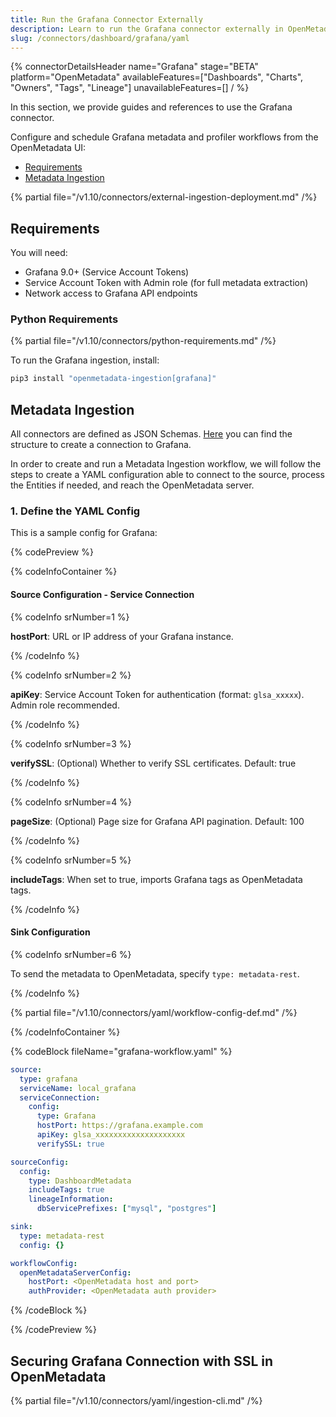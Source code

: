 ```yaml
---
title: Run the Grafana Connector Externally
description: Learn to run the Grafana connector externally in OpenMetadata. Configure metadata ingestion via YAML, including Service Account Token auth, lineage, and SSL setup.
slug: /connectors/dashboard/grafana/yaml
---
```


{% connectorDetailsHeader
name="Grafana"
stage="BETA"
platform="OpenMetadata"
availableFeatures=["Dashboards", "Charts", "Owners", "Tags", "Lineage"]
unavailableFeatures=[]
/ %}

In this section, we provide guides and references to use the Grafana connector.

Configure and schedule Grafana metadata and profiler workflows from the OpenMetadata UI:

- [Requirements](#requirements)
- [Metadata Ingestion](#metadata-ingestion)

{% partial file="/v1.10/connectors/external-ingestion-deployment.md" /%}

## Requirements

You will need:

- Grafana 9.0+ (Service Account Tokens)
- Service Account Token with Admin role (for full metadata extraction)
- Network access to Grafana API endpoints

### Python Requirements

{% partial file="/v1.10/connectors/python-requirements.md" /%}

To run the Grafana ingestion, install:

```bash
pip3 install "openmetadata-ingestion[grafana]"
```

## Metadata Ingestion

All connectors are defined as JSON Schemas.
[Here](https://github.com/open-metadata/OpenMetadata/blob/main/openmetadata-spec/src/main/resources/json/schema/entity/services/connections/dashboard/grafanaConnection.json)
you can find the structure to create a connection to Grafana.

In order to create and run a Metadata Ingestion workflow, we will follow
the steps to create a YAML configuration able to connect to the source,
process the Entities if needed, and reach the OpenMetadata server.

### 1. Define the YAML Config

This is a sample config for Grafana:

{% codePreview %}

{% codeInfoContainer %}

#### Source Configuration - Service Connection

{% codeInfo srNumber=1 %}

**hostPort**: URL or IP address of your Grafana instance.

{% /codeInfo %}

{% codeInfo srNumber=2 %}

**apiKey**: Service Account Token for authentication (format: `glsa_xxxxx`). Admin role recommended.

{% /codeInfo %}

{% codeInfo srNumber=3 %}

**verifySSL**: (Optional) Whether to verify SSL certificates. Default: true

{% /codeInfo %}

{% codeInfo srNumber=4 %}

**pageSize**: (Optional) Page size for Grafana API pagination. Default: 100

{% /codeInfo %}

{% codeInfo srNumber=5 %}

**includeTags**: When set to true, imports Grafana tags as OpenMetadata tags.

{% /codeInfo %}

#### Sink Configuration

{% codeInfo srNumber=6 %}

To send the metadata to OpenMetadata, specify `type: metadata-rest`.

{% /codeInfo %}

{% partial file="/v1.10/connectors/yaml/workflow-config-def.md" /%}

{% /codeInfoContainer %}

{% codeBlock fileName="grafana-workflow.yaml" %}

```yaml {% isCodeBlock=true %}
source:
  type: grafana
  serviceName: local_grafana
  serviceConnection:
    config:
      type: Grafana
      hostPort: https://grafana.example.com
      apiKey: glsa_xxxxxxxxxxxxxxxxxxxx
      verifySSL: true

sourceConfig:
  config:
    type: DashboardMetadata
    includeTags: true
    lineageInformation:
      dbServicePrefixes: ["mysql", "postgres"]

sink:
  type: metadata-rest
  config: {}

workflowConfig:
  openMetadataServerConfig:
    hostPort: <OpenMetadata host and port>
    authProvider: <OpenMetadata auth provider>
```

{% /codeBlock %}

{% /codePreview %}

## Securing Grafana Connection with SSL in OpenMetadata

{% partial file="/v1.10/connectors/yaml/ingestion-cli.md" /%}
